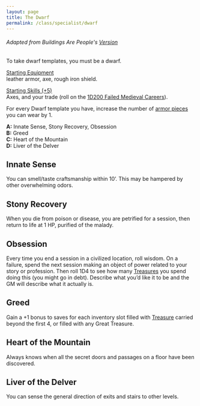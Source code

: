 ```yaml
---
layout: page
title: The Dwarf
permalink: /class/specialist/dwarf
---
```


###### Adapted from Buildings Are People's [Version](https://buildingsarepeople.blogspot.com/2018/04/dwarf-glog-class.html)

To take dwarf templates, you must be a dwarf.

<ins>Starting Equipment</ins><br>
leather armor, axe, rough iron shield. 

<ins>Starting Skills (+5)</ins><br>
Axes, and your trade (roll on the [1D200 Failed Medieval Careers](http://tenfootpolemic.blogspot.com/2014/01/200-failed-medieval-careers.html)).

For every Dwarf template you have, increase the number of [armor pieces](/2020/11/09/base-rules#equipment) you can wear by 1.

**A:** Innate Sense, Stony Recovery, Obsession<br>
**B:** Greed<br>
**C:** Heart of the Mountain<br>
**D:** Liver of the Delver<br>

## Innate Sense
You can smell/taste craftsmanship within 10’. This may be hampered by other overwhelming odors.

## Stony Recovery
When you die from poison or disease, you are petrified for a session, then return to life at 1 HP, purified of the malady.

## Obsession
Every time you end a session in a civilized location, roll wisdom. On a failure, spend the next session making an object of power related to your story or profession. Then roll 1D4 to see how many [Treasures](/2020/11/10/extra-rules#treasures) you spend doing this (you might go in debt). Describe what you’d like it to be and the GM will describe what it actually is.

## Greed
Gain a +1 bonus to saves for each inventory slot filled with [Treasure](/2020/11/10/extra-rules#treasures) carried beyond the first 4, or filled with any Great Treasure.

## Heart of the Mountain
Always knows when all the secret doors and passages on a floor have been discovered.

## Liver of the Delver
You can sense the general direction of exits and stairs to other levels.
